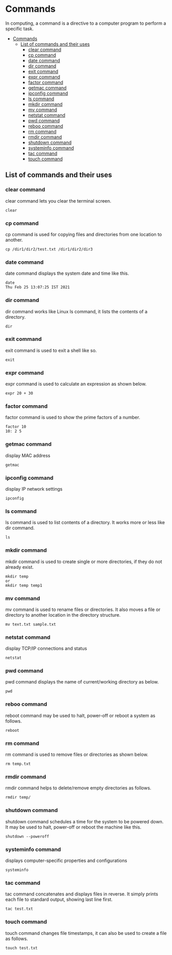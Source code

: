 # Commands

In computing, a command is a directive to a computer program to perform a specific task.

- [Commands](#commands)
  - [List of commands and their uses](#list-of-commands-and-their-uses)
    - [clear command](#clear-command)
    - [cp command](#cp-command)
    - [date command](#date-command)
    - [dir command](#dir-command)
    - [exit command](#exit-command)
    - [expr command](#expr-command)
    - [factor command](#factor-command)
    - [getmac command](#getmac-command)
    - [ipconfig command](#ipconfig-command)
    - [ls command](#ls-command)
    - [mkdir command](#mkdir-command)
    - [mv command](#mv-command)
    - [netstat command](#netstat-command)
    - [pwd command](#pwd-command)
    - [reboo command](#reboo-command)
    - [rm command](#rm-command)
    - [rmdir command](#rmdir-command)
    - [shutdown command](#shutdown-command)
    - [systeminfo command](#systeminfo-command)
    - [tac command](#tac-command)
    - [touch command](#touch-command)

## List of commands and their uses

### clear command

clear command lets you clear the terminal screen.

    clear

### cp command

cp command is used for copying files and directories from one location to another.

    cp /dir1/dir2/test.txt /dir1/dir2/dir3

### date command

date command displays the system date and time like this.

    date
    Thu Feb 25 13:07:25 IST 2021

### dir command

dir command works like Linux ls command, it lists the contents of a directory.

    dir

### exit command

exit command is used to exit a shell like so.

    exit

### expr command

expr command is used to calculate an expression as shown below.

    expr 20 + 30

### factor command

factor command is used to show the prime factors of a number.

    factor 10
    10: 2 5

### getmac command

display MAC address

    getmac

### ipconfig command

display IP network settings

    ipconfig

### ls command

ls command is used to list contents of a directory. It works more or less like dir command.

    ls

### mkdir command

mkdir command is used to create single or more directories, if they do not already exist.

    mkdir temp
    or
    mkdir temp temp1

### mv command

mv command is used to rename files or directories. It also moves a file or directory to another location in the directory structure.

    mv text.txt sample.txt

### netstat command

display TCP/IP connections and status

    netstat

### pwd command

pwd command displays the name of current/working directory as below.

    pwd

### reboo command

reboot command may be used to halt, power-off or reboot a system as follows.

    reboot

### rm command

rm command is used to remove files or directories as shown below.

    rm temp.txt

### rmdir command

rmdir command helps to delete/remove empty directories as follows.

    rmdir temp/

### shutdown command

shutdown command schedules a time for the system to be powered down. It may be used to halt, power-off or reboot the machine like this.

    shutdown --poweroff

### systeminfo command

displays computer-specific properties and configurations

    systeminfo

### tac command

tac command concatenates and displays files in reverse. It simply prints each file to standard output, showing last line first.

    tac test.txt

### touch command

touch command changes file timestamps, it can also be used to create a file as follows.

    touch test.txt
